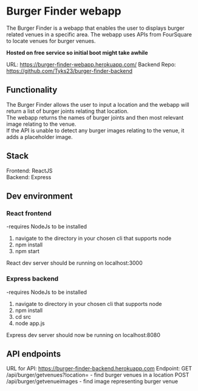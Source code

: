 # Burger Finder webapp
 

The Burger Finder is a webapp that enables the user to displays burger related venues in a specific area. The webapp uses APIs from FourSquare to locate venues for burger venues. 

**Hosted on free service so initial boot might take awhile**

URL: https://burger-finder-webapp.herokuapp.com/
Backend Repo: https://github.com/Tyks23/burger-finder-backend

## Functionality

The Burger Finder allows the user to input a location and the webapp will return a list of burger joints relating that location.    
The webapp returns the names of burger joints and then most relevant image relating to the venue.  
If the API is unable to detect any burger images relating to the venue, it adds a placeholder image.

## Stack
Frontend: 
ReactJS  
Backend: 
Express

## Dev environment

### React frontend
-requires NodeJs to be installed

1) navigate to the directory in your chosen cli that supports node
2) npm install
3) npm start

React dev server should be running on localhost:3000

### Express backend

-requires NodeJs to be installed 

1) navigate to directory in your chosen cli that supports node 
2) npm install
3) cd src 
4) node app.js 

Express dev server should now be running on localhost:8080


## API endpoints

URL for API: https://burger-finder-backend.herokuapp.com
Endpoint: 
 GET /api/burger/getvenues?location=<location> -  find burger venues in a location 
 POST /api/burger/getvenueimages - find image representing burger venue 



